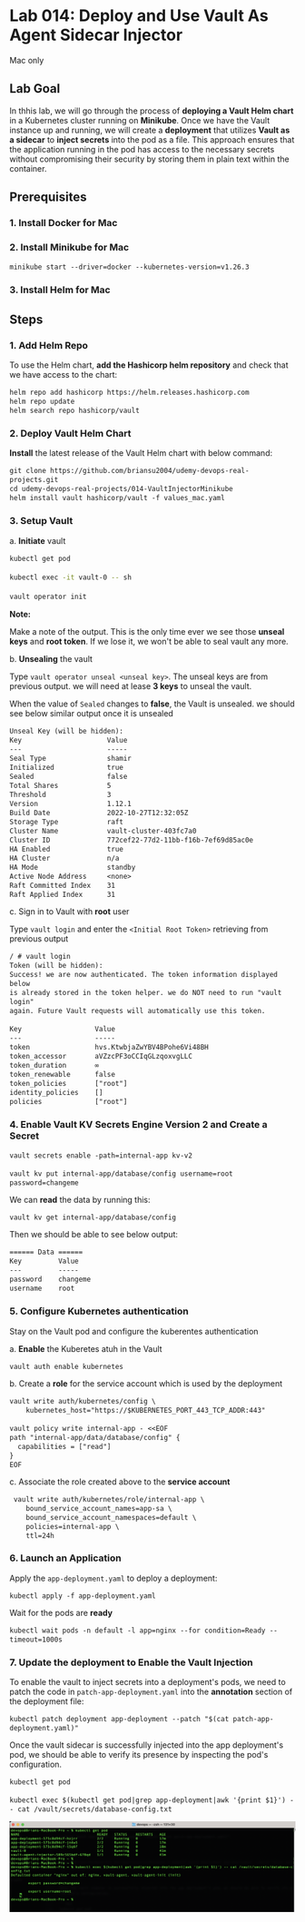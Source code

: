 # Lab 014: Deploy and Use Vault As Agent Sidecar Injector

Mac only

## Lab Goal

In thhis lab, we will go through the process of **deploying a Vault Helm chart** in a Kubernetes cluster running on **Minikube**. Once we have the Vault instance up and running, we will create a **deployment** that utilizes **Vault as a sidecar** to **inject secrets** into the pod as a file. This approach ensures that the application running in the pod has access to the necessary secrets without compromising their security by storing them in plain text within the container.

## Prerequisites

### 1. Install Docker for Mac

### 2. Install Minikube for Mac

```dos
minikube start --driver=docker --kubernetes-version=v1.26.3
```

### 3. Install Helm for Mac

## Steps

### 1. Add Helm Repo

To use the Helm chart, **add the Hashicorp helm repository** and check that we have access to the chart:

```dos
helm repo add hashicorp https://helm.releases.hashicorp.com
helm repo update
helm search repo hashicorp/vault
```

<!--
```bash

```
-->

### 2. Deploy Vault Helm Chart

**Install** the latest release of the Vault Helm chart with below command:

```dos
git clone https://github.com/briansu2004/udemy-devops-real-projects.git
cd udemy-devops-real-projects/014-VaultInjectorMinikube
helm install vault hashicorp/vault -f values_mac.yaml
```

<!--
```bash

```
-->

### 3. Setup Vault

a. **Initiate** vault

```bash
kubectl get pod

kubectl exec -it vault-0 -- sh

vault operator init
```

<!--
```bash
/ $ vault operator init
Unseal Key 1: FQwAnZCUIN80zM03SfndDEIxVm8/owBOgjIx9oS0fPL5
Unseal Key 2: 5diVo848wP0I43IVoFbAIuuO909Oej7wVfasTcs2NkRk
Unseal Key 3: jY3PSPd12pvpfxflj8YHBNVRjK8q+jDzzeP5G184G8wd
Unseal Key 4: zc4VY9seZw/0sg0AnnuJc4oUd9H/bST2NEFTxW1biUCZ
Unseal Key 5: Zzeclhs9hLd2uDpYYYtrSbYdSSqhkEmw8JJ5eMMER0Nt

Initial Root Token: hvs.2qvdZJViuTnS44a1Jcj8oaBq

Vault initialized with 5 key shares and a key threshold of 3. Please securely
distribute the key shares printed above. When the Vault is re-sealed,
restarted, or stopped, we must supply at least 3 of these keys to unseal it
before it can start servicing requests.

Vault does not store the generated root key. Without at least 3 keys to
reconstruct the root key, Vault will remain permanently sealed!

It is possible to generate new unseal keys, provided we have a quorum of
existing unseal keys shares. See "vault operator rekey" for more information.
```
--->

**Note:**

Make a note of the output. This is the only time ever we see those **unseal keys** and **root token**. If we lose it, we won't be able to seal vault any more.

b. **Unsealing** the vault

Type `vault operator unseal <unseal key>`. The unseal keys are from previous output. we will need at lease **3 keys** to unseal the vault.

When the value of  `Sealed` changes to **false**, the Vault is unsealed. we should see below similar output once it is unsealed

```dos
Unseal Key (will be hidden): 
Key                     Value
---                     -----
Seal Type               shamir
Initialized             true
Sealed                  false
Total Shares            5
Threshold               3
Version                 1.12.1
Build Date              2022-10-27T12:32:05Z
Storage Type            raft
Cluster Name            vault-cluster-403fc7a0
Cluster ID              772cef22-77d2-11bb-f16b-7ef69d85ac0e
HA Enabled              true
HA Cluster              n/a
HA Mode                 standby
Active Node Address     <none>
Raft Committed Index    31
Raft Applied Index      31
```

c. Sign in to Vault with **root** user

Type `vault login` and enter the `<Initial Root Token>` retrieving from previous output

```dos
/ # vault login
Token (will be hidden): 
Success! we are now authenticated. The token information displayed below
is already stored in the token helper. we do NOT need to run "vault login"
again. Future Vault requests will automatically use this token.

Key                  Value
---                  -----
token                hvs.KtwbjaZwYBV4BPohe6Vi48BH
token_accessor       aVZzcPF3oCCIqGLzqoxvgLLC
token_duration       ∞
token_renewable      false
token_policies       ["root"]
identity_policies    []
policies             ["root"]
```

### 4. Enable Vault KV Secrets Engine Version 2 and Create a Secret

<!--
> Refer to <https://developer.hashicorp.com/vault/docs/secrets/kv/kv-v2>
-->

```dos
vault secrets enable -path=internal-app kv-v2

vault kv put internal-app/database/config username=root password=changeme
```

<!--
```bash
/ $ vault secrets enable -path=internal-app kv-v2
Success! Enabled the kv-v2 secrets engine at: internal-app/
/ $ 
/ $ vault kv put internal-app/database/config username=root password=changeme
========== Secret Path ==========
internal-app/data/database/config

======= Metadata =======
Key                Value
---                -----
created_time       2023-04-09T21:02:11.54113053Z
custom_metadata    <nil>
deletion_time      n/a
destroyed          false
version            1
```
-->

We can **read** the data by running this:

```dos
vault kv get internal-app/database/config
```

Then we should be able to see below output:

```dos
====== Data ======
Key         Value
---         -----
password    changeme
username    root
```

<!--
```bash
/ $ vault kv get internal-app/database/config
========== Secret Path ==========
internal-app/data/database/config

======= Metadata =======
Key                Value
---                -----
created_time       2023-04-09T21:02:11.54113053Z
custom_metadata    <nil>
deletion_time      n/a
destroyed          false
version            1

====== Data ======
Key         Value
---         -----
password    changeme
username    root
```
-->

### 5. Configure Kubernetes authentication

Stay on the Vault pod and configure the kuberentes authentication

a. **Enable** the Kuberetes atuh in the Vault

```dos
vault auth enable kubernetes
```

<!--
```bash
/ $ vault auth enable kubernetes
Success! Enabled kubernetes auth method at: kubernetes/
```
-->

b. Create a **role** for the service account which is used by the deployment

```dos
vault write auth/kubernetes/config \
    kubernetes_host="https://$KUBERNETES_PORT_443_TCP_ADDR:443"

vault policy write internal-app - <<EOF
path "internal-app/data/database/config" {
  capabilities = ["read"]
}
EOF
```

<!--
```bash
/ $ echo $KUBERNETES_PORT_443_TCP_ADDR
10.96.0.1
/ $ 
/ $ vault write auth/kubernetes/config \
>     kubernetes_host="https://$KUBERNETES_PORT_443_TCP_ADDR:443"
Success! Data written to: auth/kubernetes/config
/ $ 
/ $ vault policy write internal-app - <<EOF
> path "internal-app/data/database/config" {
>   capabilities = ["read"]
> }
> EOF
Success! Uploaded policy: internal-app
```
-->

<!--
> Note: Since version 2 kv has prefixed `data/`, your secret path will be `internal-app/data/database/config`, instead of `internal-app/database/config`
-->

c. Associate the role created above to the **service account**

```dos
 vault write auth/kubernetes/role/internal-app \
    bound_service_account_names=app-sa \
    bound_service_account_namespaces=default \
    policies=internal-app \
    ttl=24h
```

<!--
```bash
/ $  vault write auth/kubernetes/role/internal-app \
>     bound_service_account_names=app-sa \
>     bound_service_account_namespaces=default \
>     policies=internal-app \
>     ttl=24h
Success! Data written to: auth/kubernetes/role/internal-app
```
-->

### 6. Launch an Application

Apply the `app-deployment.yaml` to deploy a deployment:

```dos
kubectl apply -f app-deployment.yaml
```

<!--
```bash
devops@Brians-MacBook-Pro 014-VaultInjectorMinikube % kubectl apply -f app-deployment.yaml
deployment.apps/app-deployment created
serviceaccount/app-sa created
```
-->

Wait for the pods are **ready**

```dos
kubectl wait pods -n default -l app=nginx --for condition=Ready --timeout=1000s
```

<!--
```bash
devops@Brians-MacBook-Pro 014-VaultInjectorMinikube % kubectl wait pods -n default -l app=nginx --for condition=Ready --timeout=1000s
pod/app-deployment-d5f84c98d-9w5hz condition met
pod/app-deployment-d5f84c98d-gjtwf condition met
pod/app-deployment-d5f84c98d-kvw62 condition met
```
-->

### 7. Update the deployment to Enable the Vault Injection

To enable the vault to inject secrets into a deployment's pods, we need to patch the code in `patch-app-deployment.yaml` into the **annotation** section of the deployment file:

```dos
kubectl patch deployment app-deployment --patch "$(cat patch-app-deployment.yaml)"
```

<!--
```bash
devops@Brians-MacBook-Pro 014-VaultInjectorMinikube % kubectl patch deployment app-deployment --patch "$(cat patch-app-deployment.yaml)"
deployment.apps/app-deployment patched
```
-->

Once the vault sidecar is successfully injected into the app deployment's pod, we should be able to verify its presence by inspecting the pod's configuration.

```dos
kubectl get pod

kubectl exec $(kubectl get pod|grep app-deployment|awk '{print $1}') -- cat /vault/secrets/database-config.txt
```

<!--
```bash
kubectl exec $(kubectl get pod|grep app-deployment|awk '{print $1}') -- cat /vault/secrets/database-config.txt
Defaulted container "nginx" out of: nginx, vault-agent, vault-agent-init (init)

        export password=changeme

        export username=root
    %
```
-->

![Result](images/result.png)
